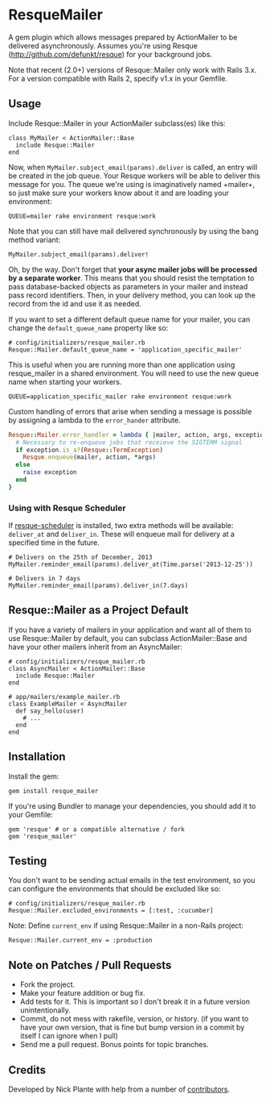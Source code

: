 # ResqueMailer

A gem plugin which allows messages prepared by ActionMailer to be delivered
asynchronously. Assumes you're using Resque (http://github.com/defunkt/resque)
for your background jobs.

Note that recent (2.0+) versions of Resque::Mailer only work with Rails 3.x.
For a version compatible with Rails 2, specify v1.x in your Gemfile.

## Usage

Include Resque::Mailer in your ActionMailer subclass(es) like this:

    class MyMailer < ActionMailer::Base
      include Resque::Mailer
    end

Now, when `MyMailer.subject_email(params).deliver` is called, an entry
will be created in the job queue. Your Resque workers will be able to deliver
this message for you. The queue we're using is imaginatively named +mailer+,
so just make sure your workers know about it and are loading your environment:

    QUEUE=mailer rake environment resque:work

Note that you can still have mail delivered synchronously by using the bang
method variant:

    MyMailer.subject_email(params).deliver!

Oh, by the way. Don't forget that **your async mailer jobs will be processed by
a separate worker**. This means that you should resist the temptation to pass
database-backed objects as parameters in your mailer and instead pass record
identifiers. Then, in your delivery method, you can look up the record from
the id and use it as needed.

If you want to set a different default queue name for your mailer, you can
change the `default_queue_name` property like so:

    # config/initializers/resque_mailer.rb
    Resque::Mailer.default_queue_name = 'application_specific_mailer'

This is useful when you are running more than one application using
resque_mailer in a shared environment. You will need to use the new queue
name when starting your workers.

    QUEUE=application_specific_mailer rake environment resque:work

Custom handling of errors that arise when sending a message is possible by
assigning a lambda to the `error_hander` attribute.

```ruby
Resque::Mailer.error_handler = lambda { |mailer, action, args, exception|
  # Necessary to re-enqueue jobs that receieve the SIGTERM signal
  if exception.is_a?(Resque::TermException)
    Resque.enqueue(mailer, action, *args)
  else
    raise exception
  end
}
```

### Using with Resque Scheduler

If [resque-scheduler](https://github.com/bvandenbos/resque-scheduler) is
installed, two extra methods will be available: `deliver_at` and `deliver_in`.
These will enqueue mail for delivery at a specified time in the future.

    # Delivers on the 25th of December, 2013
    MyMailer.reminder_email(params).deliver_at(Time.parse('2013-12-25'))

    # Delivers in 7 days
    MyMailer.reminder_email(params).deliver_in(7.days)


## Resque::Mailer as a Project Default

If you have a variety of mailers in your application and want all of them to use
Resque::Mailer by default, you can subclass ActionMailer::Base and have your
other mailers inherit from an AsyncMailer:

    # config/initializers/resque_mailer.rb
    class AsyncMailer < ActionMailer::Base
      include Resque::Mailer
    end

    # app/mailers/example_mailer.rb
    class ExampleMailer < AsyncMailer
      def say_hello(user)
        # ...
      end
    end

## Installation

Install the gem:

    gem install resque_mailer

If you're using Bundler to manage your dependencies, you should add it to your Gemfile:

    gem 'resque' # or a compatible alternative / fork
    gem 'resque_mailer'

## Testing

You don't want to be sending actual emails in the test environment, so you can
configure the environments that should be excluded like so:

    # config/initializers/resque_mailer.rb
    Resque::Mailer.excluded_environments = [:test, :cucumber]

Note: Define `current_env` if using Resque::Mailer in a non-Rails project:

    Resque::Mailer.current_env = :production


## Note on Patches / Pull Requests

* Fork the project.
* Make your feature addition or bug fix.
* Add tests for it. This is important so I don't break it in a future version unintentionally.
* Commit, do not mess with rakefile, version, or history.
  (if you want to have your own version, that is fine but bump version in a commit by itself I can ignore when I pull)
* Send me a pull request. Bonus points for topic branches.

## Credits

Developed by Nick Plante with help from a number of [contributors](https://github.com/zapnap/resque_mailer/contributors).
